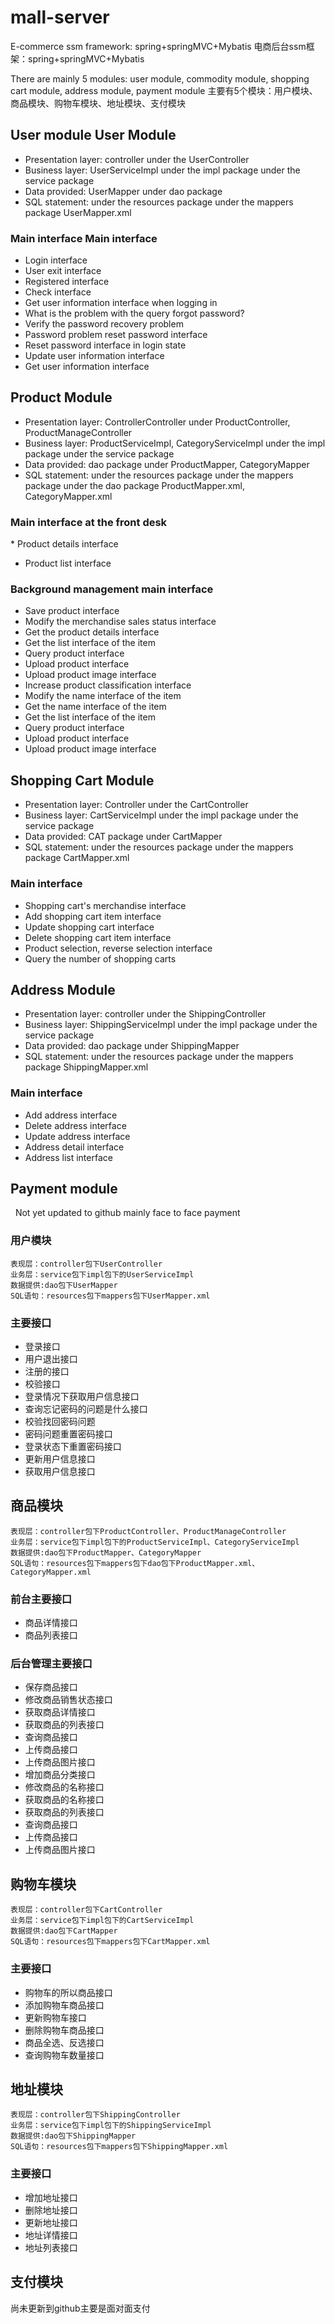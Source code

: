 # mall-server

E-commerce ssm framework: spring+springMVC+Mybatis
电商后台ssm框架：spring+springMVC+Mybatis

There are mainly 5 modules: user module, commodity module, shopping cart module, address module, payment module
主要有5个模块：用户模块、商品模块、购物车模块、地址模块、支付模块

## User module User Module
* Presentation layer: controller under the UserController
* Business layer: UserServiceImpl under the impl package under the service package
* Data provided: UserMapper under dao package
* SQL statement: under the resources package under the mappers package UserMapper.xml
### Main interface Main interface
* Login interface
* User exit interface
* Registered interface
* Check interface
* Get user information interface when logging in
* What is the problem with the query forgot password?
* Verify the password recovery problem
* Password problem reset password interface
* Reset password interface in login state
* Update user information interface
* Get user information interface
## Product Module
* Presentation layer: ControllerController under ProductController, ProductManageController
* Business layer: ProductServiceImpl, CategoryServiceImpl under the impl package under the service package
* Data provided: dao package under ProductMapper, CategoryMapper
* SQL statement: under the resources package under the mappers package under the dao package ProductMapper.xml, CategoryMapper.xml
### Main interface at the front desk
* Product details interface
* Product list interface
### Background management main interface
* Save product interface
* Modify the merchandise sales status interface
* Get the product details interface
* Get the list interface of the item
* Query product interface
* Upload product interface
* Upload product image interface
* Increase product classification interface
* Modify the name interface of the item
* Get the name interface of the item
* Get the list interface of the item
* Query product interface
* Upload product interface
* Upload product image interface
## Shopping Cart Module
* Presentation layer: Controller under the CartController
* Business layer: CartServiceImpl under the impl package under the service package
* Data provided: CAT package under CartMapper
* SQL statement: under the resources package under the mappers package CartMapper.xml
### Main interface
* Shopping cart's merchandise interface
* Add shopping cart item interface
* Update shopping cart interface
* Delete shopping cart item interface
* Product selection, reverse selection interface
* Query the number of shopping carts
## Address Module
* Presentation layer: controller under the ShippingController
* Business layer: ShippingServiceImpl under the impl package under the service package
* Data provided: dao package under ShippingMapper
* SQL statement: under the resources package under the mappers package ShippingMapper.xml
### Main interface
* Add address interface
* Delete address interface
* Update address interface
* Address detail interface
* Address list interface
## Payment module
  Not yet updated to github mainly face to face payment


### 用户模块

    表现层：controller包下UserController
    业务层：service包下impl包下的UserServiceImpl
    数据提供:dao包下UserMapper
    SQL语句：resources包下mappers包下UserMapper.xml
### 主要接口
*   
   登录接口
*
    用户退出接口
*   
   注册的接口
*
    校验接口
*   
   登录情况下获取用户信息接口
*
    查询忘记密码的问题是什么接口
*   
   校验找回密码问题
*
    密码问题重置密码接口
*   
   登录状态下重置密码接口
*
    更新用户信息接口
*   
   获取用户信息接口
## 商品模块
    表现层：controller包下ProductController、ProductManageController
    业务层：service包下impl包下的ProductServiceImpl、CategoryServiceImpl
    数据提供:dao包下ProductMapper、CategoryMapper
    SQL语句：resources包下mappers包下dao包下ProductMapper.xml、CategoryMapper.xml
### 前台主要接口
*   
   商品详情接口
*
    商品列表接口
### 后台管理主要接口
*   
   保存商品接口
*
    修改商品销售状态接口
*   
   获取商品详情接口
*
    获取商品的列表接口
*   
   查询商品接口
*
    上传商品接口  
*   
   上传商品图片接口
*   
   增加商品分类接口
*
    修改商品的名称接口
*   
   获取商品的名称接口
*
    获取商品的列表接口
*   
   查询商品接口
*
    上传商品接口  
*   
   上传商品图片接口
## 购物车模块
    表现层：controller包下CartController
    业务层：service包下impl包下的CartServiceImpl
    数据提供:dao包下CartMapper
    SQL语句：resources包下mappers包下CartMapper.xml
### 主要接口
*   
   购物车的所以商品接口
*
    添加购物车商品接口
*   
   更新购物车接口
*
    删除购物车商品接口
*   
   商品全选、反选接口
*
    查询购物车数量接口
## 地址模块
    表现层：controller包下ShippingController
    业务层：service包下impl包下的ShippingServiceImpl
    数据提供:dao包下ShippingMapper
    SQL语句：resources包下mappers包下ShippingMapper.xml
### 主要接口
*   
   增加地址接口
*
    删除地址接口
*   
   更新地址接口
*
    地址详情接口
*   
   地址列表接口
## 支付模块
  尚未更新到github主要是面对面支付






